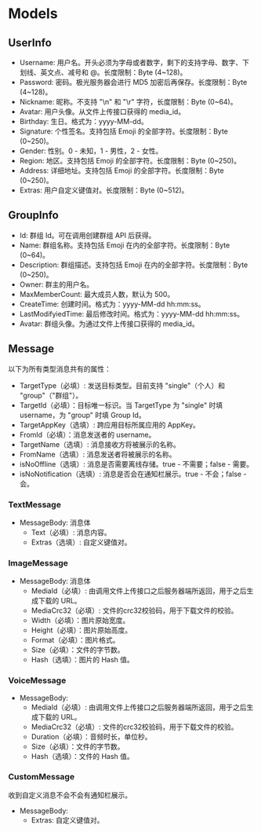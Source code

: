 # Models

## UserInfo

- Username: 用户名。开头必须为字母或者数字，剩下的支持字母、数字、下划线、英文点、减号和 @。长度限制：Byte (4~128)。
- Password: 密码。极光服务器会进行 MD5 加密后再保存。长度限制：Byte (4~128)。
- Nickname: 昵称。不支持 "\n" 和 "\r" 字符，长度限制：Byte (0~64)。
- Avatar: 用户头像。从文件上传接口获得的 media_id。
- Birthday: 生日。格式为：yyyy-MM-dd。
- Signature: 个性签名。支持包括 Emoji 的全部字符。长度限制：Byte (0~250)。
- Gender: 性别。0 - 未知，1 - 男性，2 - 女性。
- Region: 地区。支持包括 Emoji 的全部字符。长度限制：Byte (0~250)。
- Address: 详细地址。支持包括 Emoji 的全部字符。长度限制：Byte (0~250)。
- Extras: 用户自定义键值对。长度限制：Byte (0~512)。

## GroupInfo

- Id: 群组 Id。可在调用创建群组 API 后获得。
- Name: 群组名称。支持包括 Emoji 在内的全部字符。长度限制：Byte (0~64)。
- Description: 群组描述。支持包括 Emoji 在内的全部字符。长度限制：Byte (0~250)。
- Owner: 群主的用户名。
- MaxMemberCount: 最大成员人数，默认为 500。
- CreateTime: 创建时间。格式为：yyyy-MM-dd hh:mm:ss。
- LastModifyiedTime: 最后修改时间。格式为：yyyy-MM-dd hh:mm:ss。
- Avatar: 群组头像。为通过文件上传接口获得的 media_id。

## Message

以下为所有类型消息共有的属性：

- TargetType（必填）: 发送目标类型。目前支持 "single"（个人）和 "group"（"群组"）。
- TargetId（必填）：目标唯一标识。当 TargetType 为 "single" 时填 username，为 "group" 时填 Group Id。
- TargetAppKey（选填）: 跨应用目标所属应用的 AppKey。
- FromId（必填）：消息发送者的 username。
- TargetName（选填）: 消息接收方将被展示的名称。
- FromName（选填）: 消息发送者将被展示的名称。
- isNoOffline（选填）: 消息是否需要离线存储。true - 不需要；false - 需要。
- isNoNotification（选填）: 消息是否会在通知栏展示。true - 不会；false - 会。

### TextMessage

- MessageBody: 消息体
  - Text（必填）: 消息内容。
  - Extras（选填）: 自定义键值对。

### ImageMessage

- MessageBody: 消息体
  - MediaId（必填）: 由调用文件上传接口之后服务器端所返回，用于之后生成下载的 URL。
  - MediaCrc32（必填）: 文件的crc32校验码，用于下载文件的校验。
  - Width（必填）：图片原始宽度。
  - Height（必填）：图片原始高度。
  - Format（必填）：图片格式。
  - Size（必填）：文件的字节数。
  - Hash（选填）：图片的 Hash 值。

### VoiceMessage

- MessageBody:
  - MediaId（必填）: 由调用文件上传接口之后服务器端所返回，用于之后生成下载的 URL。
  - MediaCrc32（必填）: 文件的crc32校验码，用于下载文件的校验。
  - Duration（必填）：音频时长，单位秒。
  - Size（必填）：文件的字节数。
  - Hash（选填）：文件的 Hash 值。

### CustomMessage

收到自定义消息不会不会有通知栏展示。

- MessageBody:
  - Extras: 自定义键值对。